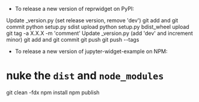 - To release a new version of reprwidget on PyPI:

Update _version.py (set release version, remove 'dev')
git add and git commit
python setup.py sdist upload
python setup.py bdist_wheel upload
git tag -a X.X.X -m 'comment'
Update _version.py (add 'dev' and increment minor)
git add and git commit
git push
git push --tags

- To release a new version of jupyter-widget-example on NPM:

# nuke the  `dist` and `node_modules`
git clean -fdx
npm install
npm publish
